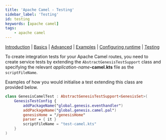 ```yaml
---
title: 'Apache Camel - Testing'
sidebar_label: 'Testing'
id: testing
keywords: [apache camel]
tags:
    - apache camel
---
```


[Introduction](/server/integration/apache-camel/introduction/)  | [Basics](/server/integration/apache-camel/basics) | [Advanced](/server/integration/apache-camel/advanced) | [Examples](/server/integration/apache-camel/examples) | [Configuring runtime](/server/integration/apache-camel/configuring-runtime) | [Testing](/server/integration/apache-camel/testing)

To create integration tests for your Apache Camel routes, you need to create service tests by extending the `AbstractGenesisTestSupport` class and specifying the relevant _application-name_**-camel.kts** file as the `scriptFileName`.

Examples of how you would initialise a test extending this class are provided below.

```kotlin
class GenesisCamelTest : AbstractGenesisTestSupport<GenesisSet>(
    GenesisTestConfig {
        addPackageName("global.genesis.eventhandler")
        addPackageName("global.genesis.camel.pal")
        genesisHome = "/genesisHome"
        parser = { it }
        scriptFileName = "test-camel.kts"
    }
)
```